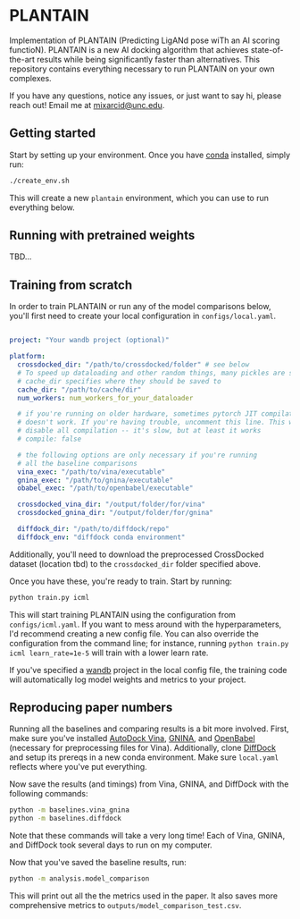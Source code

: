 # PLANTAIN

Implementation of PLANTAIN (Predicting LigANd pose wiTh an AI scoring functioN). PLANTAIN is a new AI docking algorithm that achieves state-of-the-art results while being significantly faster than alternatives. This repository contains everything necessary to run PLANTAIN on your own complexes.

If you have any questions, notice any issues, or just want to say hi, please reach out! Email me at [mixarcid@unc.edu](mailto:mixarcid@unc.edu).

## Getting started

Start by setting up your environment. Once you have [conda](https://docs.conda.io) installed, simply run:
```bash
./create_env.sh
```
This will create a new `plantain` environment, which you can use to run everything below.

## Running with pretrained weights

TBD...

## Training from scratch

In order to train PLANTAIN or run any of the model comparisons below, you'll first need to create your local configuration in `configs/local.yaml`.

```yaml

project: "Your wandb project (optional)"

platform:
  crossdocked_dir: "/path/to/crossdocked/folder" # see below
  # To speed up dataloading and other random things, many pickles are saved.
  # cache_dir specifies where they should be saved to
  cache_dir: "/path/to/cache/dir"
  num_workers: num_workers_for_your_dataloader

  # if you're running on older hardware, sometimes pytorch JIT compilation
  # doesn't work. If you're having trouble, uncomment this line. This will
  # disable all compilation -- it's slow, but at least it works
  # compile: false

  # the following options are only necessary if you're running
  # all the baseline comparisons
  vina_exec: "/path/to/vina/executable"
  gnina_exec: "/path/to/gnina/executable"
  obabel_exec: "/path/to/openbabel/executable"

  crossdocked_vina_dir: "/output/folder/for/vina"
  crossdocked_gnina_dir: "/output/folder/for/gnina"

  diffdock_dir: "/path/to/diffdock/repo"
  diffdock_env: "diffdock conda environment"

```

Additionally, you'll need to download the preprocessed CrossDocked dataset (location tbd) to the `crossdocked_dir` folder specified above.

Once you have these, you're ready to train. Start by running:
```bash
python train.py icml
```
This will start training PLANTAIN using the configuration from `configs/icml.yaml`. If you want to mess around with the hyperparameters, I'd recommend creating a new config file. You can also override the configuration from the command line; for instance, running `python train.py icml learn_rate=1e-5` will train with a lower learn rate.

If you've specified a [wandb](wandb.ai/) project in the local config file, the training code will automatically log model weights and metrics to your project.

## Reproducing paper numbers

Running all the baselines and comparing results is a bit more involved. First, make sure you've installed [AutoDock Vina](https://vina.scripps.edu/), [GNINA](https://github.com/gnina/gnina), and [OpenBabel](https://openbabel.org/wiki/Main_Page) (necessary for preprocessing files for Vina). Additionally, clone [DiffDock](https://github.com/gcorso/DiffDock) and setup its prereqs in a new conda environment. Make sure `local.yaml` reflects where you've put everything.

Now save the results (and timings) from Vina,  GNINA, and DiffDock with the following commands:
```bash
python -m baselines.vina_gnina
python -m baselines.diffdock
```
Note that these commands will take a very long time! Each of Vina, GNINA, and DiffDock took several days to run on my computer.

Now that you've saved the baseline results, run:
```bash
python -m analysis.model_comparison
```
This will print out all the the metrics used in the paper. It also saves more comprehensive metrics to `outputs/model_comparison_test.csv`.
